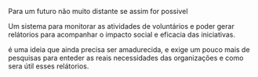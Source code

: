 Para um futuro não muito distante se assim for possivel 

Um sistema para monitorar as atividades de voluntários e poder gerar
relátorios para acompanhar o impacto social e eficacia das iniciativas.

é uma ideia que ainda precisa ser amadurecida, e exige um pouco mais de 
pesquisas para enteder as reais necessidades das organizações e como sera útil esses
relátorios.